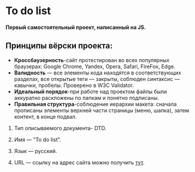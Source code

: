 # To do list 

   __Первый самостоятельный проект, написанный на JS.__

   ## Принципы вёрски проекта:
   * **Кроссбаузерность**-сайт протестирован во всех популярных браузерах: Google Chrome, Yandex, Opera, Safari, FireFox, Edge.
   * **Валидность** — все элементы кода находятся в соответствующих разделах, все открытые теги — закрыты, соблюден синтаксис — кавычки, пробелы. Проверено в W3C Validator.
   * **Идеальный порядок**-при работе над проектом файлы были аккуратно раскложены по папкам и понятно подписаны.
   * **Правильная структура**-соблюдение иерархии макета: сначала прописаны элементы верхней части страницы (меню, шапка), затем контент, в конце подвал. 


1. Тип описываемого документа- DTD.

2. Имя — "To do list".

3. Язык — русский.

4. URL — ссылку на адрес сайта можно получить [тут](http://127.0.0.1:5502/index.html "To do list").
